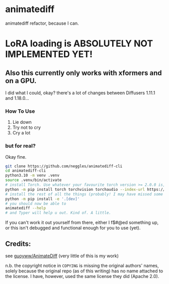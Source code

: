 # animatediff

animatediff refactor, because I can.

# LoRA loading is ABSOLUTELY NOT IMPLEMENTED YET!

## Also this currently only works with xformers and on a GPU.

I did what I could, okay? there's a lot of changes between Diffusers 1.11.1 and 1.18.0...

### How To Use

1. Lie down
2. Try not to cry
3. Cry a lot

### but for real?

Okay fine.

```sh
git clone https://github.com/neggles/animatediff-cli
cd animatediff-cli
python3.10 -m venv .venv
source .venv/bin/activate
# install Torch. Use whatever your favourite torch version >= 2.0.0 is, but, good luck on non-nVidia...
python -m pip install torch torchvision torchaudio --index-url https://download.pytorch.org/whl/cu118 
# install the rest of all the things (probably! I may have missed some deps.)
python -m pip install -e '.[dev]'
# you should now be able to
animatediff --help
# and Typer will help u out. Kind of. A little.
```

If you can't work it out yourself from there, either I f$#@ed something up, or this isn't 
debugged and functional enough for you to use (yet).


## Credits:

see [guoyww/AnimateDiff](https://github.com/guoyww/AnimateDiff) (very little of this is my work)

n.b. the copyright notice in `COPYING` is missing the original authors' names, solely because
the original repo (as of this writing) has no name attached to the license. I have, however,
used the same license they did (Apache 2.0).
